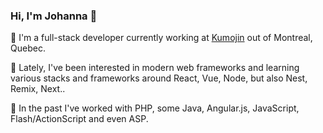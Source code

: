### Hi, I'm Johanna 👋

:ocean: I'm a full-stack developer currently working at [Kumojin](https://www.kumojin.com) out of Montreal, Quebec.

🌱 Lately, I've been interested in modern web frameworks and learning various stacks and frameworks around React, Vue, Node, but also Nest, Remix, Next..

🔭 In the past I've worked with PHP, some Java, Angular.js, JavaScript, Flash/ActionScript and even ASP.

<!-- #### Languages and Tools: //-->


<!--
**jn-macleod/jn-macleod** is a ✨ _special_ ✨ repository because its `README.md` (this file) appears on your GitHub profile.

Here are some ideas to get you started:

- 🔭 I’m currently working on ...
- 🌱 I’m currently learning ...
- 👯 I’m looking to collaborate on ...
- 🤔 I’m looking for help with ...
- 💬 Ask me about ...
- 📫 How to reach me: ...
- 😄 Pronouns: ...
- ⚡ Fun fact: ...
-->

